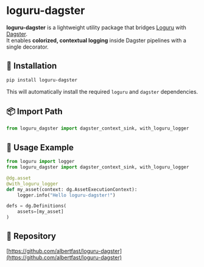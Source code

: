 # loguru-dagster

**loguru-dagster** is a lightweight utility package that bridges [Loguru](https://github.com/Delgan/loguru) with [Dagster](https://dagster.io/).  
It enables **colorized, contextual logging** inside Dagster pipelines with a single decorator.

## 🚀 Installation

```bash
pip install loguru-dagster
```

This will automatically install the required `loguru` and `dagster` dependencies.

## 📦 Import Path

```python
from loguru_dagster import dagster_context_sink, with_loguru_logger
```

## 🧪 Usage Example

```python
from loguru import logger
from loguru_dagster import dagster_context_sink, with_loguru_logger

@dg.asset
@with_loguru_logger
def my_asset(context: dg.AssetExecutionContext):
    logger.info("Hello loguru-dagster!")

defs = dg.Definitions(
    assets=[my_asset]
)
```

## 🔗 Repository

[https://github.com/albertfast/loguru-dagster](https://github.com/albertfast/loguru-dagster)
